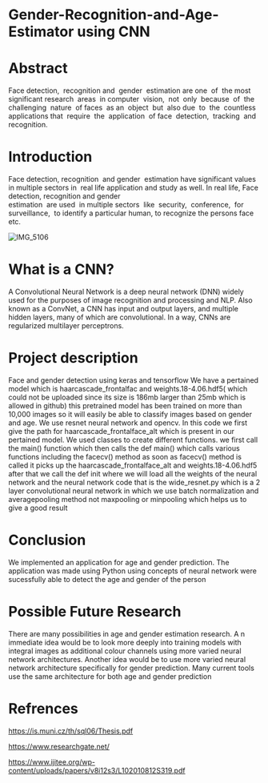 # Gender-Recognition-and-Age-Estimator using CNN

# Abstract
Face detection, ‭ ‬recognition and ‭ ‬gender ‭ ‬estimation are one ‭ ‬of ‭ ‬the ‬
most ‭ ‬significant research ‭ ‬areas ‭ ‬in  computer ‭ ‬vision, ‭ ‬not ‭ ‬only ‭ ‬because ‭ ‬of ‭ ‬the challenging ‭ ‬nature ‭ ‬of  faces ‭ ‬as  an ‭ ‬object ‭ ‬but ‭ ‬also  due ‭ ‬to ‭ ‬the ‭ ‬countless 
applications  that ‭ ‬require ‭ ‬the ‭ ‬application ‭ ‬of ‭ ‬face ‭ ‬detection, ‭ ‬tracking ‭ ‬and 
recognition.

# Introduction‭ ‭ ‬‬
Face  detection,  recognition ‭ ‬and  gender ‭ ‬estimation have  significant  values  in  multiple  sectors  in ‭ ‬real  life application and study as well. In real life, Face detection, recognition  and gender  
estimation ‭ ‬are  used ‭ ‬in  multiple 
sectors ‭ ‬like ‭ ‬security, ‭ ‬conference, ‭ ‬for ‭ ‬surveillance, ‭ ‬to identify a particular human, to recognize the persons face 
etc. 

![IMG_5106](https://user-images.githubusercontent.com/67309506/114904566-ab005580-9e20-11eb-97b9-11efcd280b9a.jpg)

# What is a CNN?
A Convolutional Neural Network is a deep neural network (DNN) widely used for the purposes of image recognition and processing and NLP. Also known as a ConvNet, a CNN has input and output layers, and multiple hidden layers, many of which are convolutional. In a way, CNNs are regularized multilayer perceptrons.


# Project description 
Face and gender detection using keras and tensorflow
We have a pertained model which is haarcascade_frontalfac and weights.18-4.06.hdf5( which could not be uploaded since its size is 186mb larger than 25mb which is allowed in github) this pretrained model has been trained on more than 10,000 images so it will easily be able to classify images based on gender and age. 
We use resnet neural network and opencv.
In this code we first give the path for haarcascade_frontalface_alt which is present in our pertained model.
We used classes to create different functions.
we first call the main() function  which then calls the def main() which calls various functions including the facecv() method as soon as facecv() method is called it picks up the haarcascade_frontalface_alt and weights.18-4.06.hdf5
after that we call the def init where we will load all the weights of the neural network and the neural network code that is the wide_resnet.py which is a 2 layer convolutional neural network in which we use batch normalization and averagepooling method not maxpooling or minpooling
which helps us to give a good result

# Conclusion
We implemented an application for age and gender prediction. The application was made using Python using concepts of neural network
were sucessfully able to detect the age and gender of the person

# Possible Future Research
There are many possibilities in age and gender estimation research.
A n immediate idea would be to look more deeply into training models
with integral images as additional colour channels using more varied
neural network architectures.
Another idea would be to use more varied neural network architecture specifically for gender prediction. Many current tools use the
same architecture for both age and gender prediction

# Refrences
https://is.muni.cz/th/sql06/Thesis.pdf

https://www.researchgate.net/

https://www.ijitee.org/wp-content/uploads/papers/v8i12s3/L102010812S319.pdf
